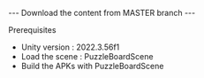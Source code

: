--- Download the content from MASTER branch ---

Prerequisites 
- Unity version : 2022.3.56f1
- Load the scene : PuzzleBoardScene
- Build the APKs with PuzzleBoardScene

